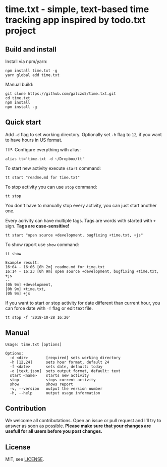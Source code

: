 # time.txt - simple, text-based time tracking app inspired by todo.txt project

## Build and install
Install via npm/yarn:
```
npm install time.txt -g
yarn global add time.txt
```

Manual build:
```
git clone https://github.com/galczo5/time.txt.git
cd time.txt
npm install
npm install -g
```

## Quick start
Add `-d` flag to set working directory. Optionally set `-h` flag to `12`, if you want to have hours in US format.

TIP: Configure everything with alias:

```
alias tt='time.txt -d ~/Dropbox/tt'
```

To start new activity execute `start` command:
```
tt start "readme.md for time.txt"
```

To stop activity you can use `stop` command:
```
tt stop
```

You don't have to manually stop every activity, you can just start another one.

Every acrivity can have multiple tags. Tags are words with started with `+` sign. **Tags are case-sensitive!**
```
tt start "open source +development, bugfixing +time.txt, +js"
```

To show raport use `show` command:
```
tt show

Example result:
16:04 - 16:06 [0h 2m] readme.md for time.txt
16:14 - 16:23 [0h 9m] open source +development, bugfixing +time.txt, +js
--
[0h 9m] +development, 
[0h 9m] +time.txt, 
[0h 9m] +js 
```

If you want to start or stop activity for date different than current hour, you can force date with `-f` flag or edit text file.
```
tt stop -f '2018-10-28 16:20'
```

## Manual
```
Usage: time.txt [options]

Options:
  -d <dir>        [required] sets working directory
  -h [12,24]      sets hour format, default 24
  -f <date>       sets date, default: today
  -o [text,json]  sets output format, default: text
  start <name>    starts new activity
  stop            stops current activity
  show            shows report
  -v, --version   output the version number
  -h, --help      output usage information
```

## Contribution
We welcome all contributations. Open an issue or pull request and I'll try to answer as soon as possible.
**Please make sure that your changes are usefull for all users before you post changes.**

## License
MIT, see [LICENSE](./license.org).
